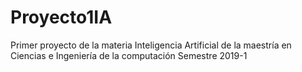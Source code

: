 # Proyecto1IA
Primer proyecto de la materia Inteligencia Artificial de la maestría en Ciencias e Ingeniería de la computación
Semestre 2019-1
